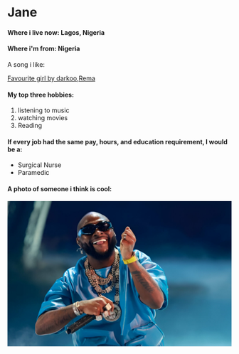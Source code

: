 # Jane

#### Where i live now: Lagos, Nigeria
#### Where i'm from: Nigeria

A song i like:

[Favourite girl by darkoo,Rema](https://open.spotify.com/track/3eRaxLLhyYHKr8oiR6NeYI?si=7f1a1cd7e3994c82)

#### My top three hobbies:

1. listening to music
1. watching movies
1. Reading

#### If every job had the same pay, hours, and education requirement, I would be a:

- Surgical Nurse
- Paramedic

#### A photo of someone i think is cool:

![](images/Davido-2023-BET-Awards.jpg)



